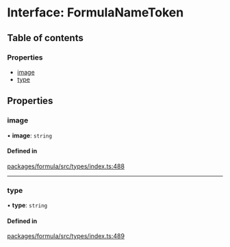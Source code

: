 # Interface: FormulaNameToken

## Table of contents

### Properties

- [image](FormulaNameToken.md#image)
- [type](FormulaNameToken.md#type)

## Properties

### <a id="image" name="image"></a> image

• **image**: `string`

#### Defined in

[packages/formula/src/types/index.ts:488](https://github.com/mashcard/mashcard/blob/main/packages/formula/src/types/index.ts#L488)

---

### <a id="type" name="type"></a> type

• **type**: `string`

#### Defined in

[packages/formula/src/types/index.ts:489](https://github.com/mashcard/mashcard/blob/main/packages/formula/src/types/index.ts#L489)
